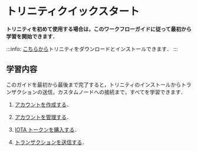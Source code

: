 # トリニティクイックスタート
<!-- # Get started with Trinity -->

**トリニティを初めて使用する場合は，このワークフローガイドに従って最初から学習を開始できます．**
<!-- **If you're new to Trinity, you can follow this workflow guide to start learning from the beginning.** -->

:::info:
[こちらから](https://trinity.iota.org/)トリニティをダウンロードとインストールできます．
:::
<!-- :::info: -->
<!-- [Download and install Trinity](https://trinity.iota.org/) -->
<!-- ::: -->

## 学習内容
<!-- ## What you will learn -->

このガイドを最初から最後まで完了すると，トリニティのインストールからトランザクションの送信，カスタムノードへの接続まで，すべてを学習できます．
<!-- If you complete this guide from beginning to end, you'll learn everything from installing Trinity to sending transactions, and connecting to custom nodes. -->

1. [アカウントを作成する](../how-to-guides/create-an-account.md)．
<!-- 1. [Create an account](../how-to-guides/create-an-account.md) -->

2. [アカウントを管理する](../how-to-guides/manage-your-account.md)．
<!-- 2. [Manage your account](../how-to-guides/manage-your-account.md) -->

3. [IOTA トークンを購入する](../how-to-guides/buy-iota.md)．
<!-- 3. [Buy IOTA tokens](../how-to-guides/buy-iota.md) -->

4. [トランザクションを送信する](../how-to-guides/send-a-transaction.md)．
<!-- 4. [Send a transaction](../how-to-guides/send-a-transaction.md) -->
